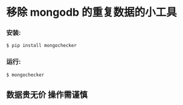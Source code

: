 移除 mongodb 的重复数据的小工具
===
### 安装: 

```shell script
$ pip install mongochecker
```


### 运行:  

```shell script
$ mongochecker
```

## 数据贵无价 操作需谨慎